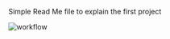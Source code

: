 Simple Read Me file to explain the first project

![workflow](https://github.com/40440665/sem/actions/workflows/main.yml/badge.svg)